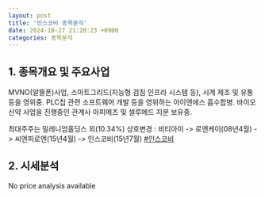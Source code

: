 ```yaml
---
layout: post
title: '인스코비 종목분석'
date: 2024-10-27 21:20:23 +0900
categories: 종목분석
---
```


## 1. 종목개요 및 주요사업

MVNO(알뜰폰)사업, 스마트그리드(지능형 검침 인프라 시스템 등), 시계 제조 및 유통 등을 영위중. PLC칩 관련 소프트웨어 개발 등을 영위하는 아이엔에스 흡수합병. 바이오 신약 사업을 진행중인 관계사 아피메즈 및 셀루메드 지분 보유중.

최대주주는 밀레니엄홀딩스 외(10.34%) 상호변경 : 비티아이 -> 로엔케이(08년4월) -> 씨앤피로엔(15년4월) -> 인스코비(15년7월)
[#인스코비](#)

## 2. 시세분석

No price analysis available
